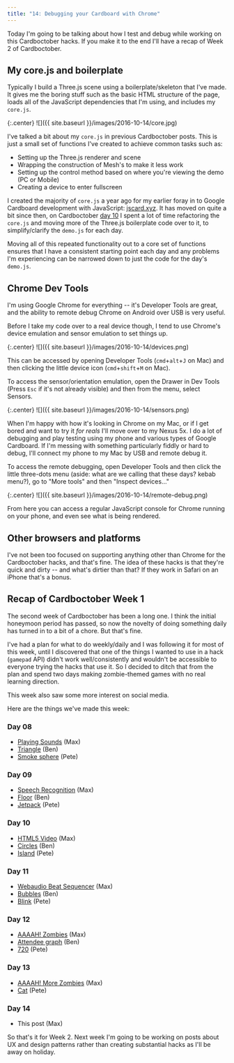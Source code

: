 ```yaml
---
title: "14: Debugging your Cardboard with Chrome"
---
```


Today I'm going to be talking about how I test and debug while working on this Cardboctober hacks. If you make it to the end I'll have a recap of Week 2 of Cardboctober.

<!-- more -->

## My core.js and boilerplate

Typically I build a Three.js scene using a boilerplate/skeleton that I've made. It gives me the boring stuff such as the basic HTML structure of the page, loads all of the JavaScript dependencies that I'm using, and includes my `core.js`.

{:.center}
![]({{ site.baseurl }}/images/2016-10-14/core.jpg)

I've talked a bit about my `core.js` in previous Cardboctober posts. This is just a small set of functions I've created to achieve common tasks such as:

- Setting up the Three.js renderer and scene
- Wrapping the construction of Mesh's to make it less work
- Setting up the control method based on where you're viewing the demo (PC or Mobile)
- Creating a device to enter fullscreen

I created the majority of `core.js` a year ago for my earlier foray in to Google Cardboard development with JavaScript: [jscard.xyz](https://jscard.xyz). It has moved on quite a bit since then, on Cardboctober [day 10](https://github.com/cardboctober/max/commit/eddb03a8a0304a8ce43847567e343b5964b0a545) I spent a lot of time refactoring the `core.js` and moving more of the Three.js boilerplate code over to it, to simplify/clarify the `demo.js` for each day.

Moving all of this repeated functionality out to a core set of functions ensures that I have a consistent starting point each day and any problems I'm experiencing can be narrowed down to just the code for the day's `demo.js`.

## Chrome Dev Tools

I'm using Google Chrome for everything -- it's Developer Tools are great, and the ability to remote debug Chrome on Android over USB is very useful.

Before I take my code over to a real device though, I tend to use Chrome's device emulation and sensor emulation to set things up.

{:.center}
![]({{ site.baseurl }}/images/2016-10-14/devices.png)

This can be accessed by opening Developer Tools (`cmd`+`alt`+`J` on Mac) and then clicking the little device icon (`cmd`+`shift`+`M` on Mac).

To access the sensor/orientation emulation, open the Drawer in Dev Tools (Press `Esc` if it's not already visible) and then from the menu, select Sensors.

{:.center}
![]({{ site.baseurl }}/images/2016-10-14/sensors.png)

When I'm happy with how it's looking in Chrome on my Mac, or if I get bored and want to try it _for reals_ I'll move over to my Nexus 5x. I do a lot of debugging and play testing using my phone and various types of Google Cardboard. If I'm messing with something particularly fiddly or hard to debug, I'll connect my phone to my Mac by USB and remote debug it.

To access the remote debugging, open Developer Tools and then click the little three-dots menu (aside: what are we calling that these days? kebab menu?), go to "More tools" and then "Inspect devices..."

{:.center}
![]({{ site.baseurl }}/images/2016-10-14/remote-debug.png)

From here you can access a regular JavaScript console for Chrome running on your phone, and even see what is being rendered.

## Other browsers and platforms

I've not been too focused on supporting anything other than Chrome for the Cardboctober hacks, and that's fine. The idea of these hacks is that they're quick and dirty -- and what's dirtier than that? If they work in Safari on an iPhone that's a bonus.

## Recap of Cardboctober Week 1

The second week of Cardboctober has been a long one. I think the initial honeymoon period has passed, so now the novelty of doing something daily has turned in to a bit of a chore. But that's fine.

I've had a plan for what to do weekly/daily and I was following it for most of this week, until I discovered that one of the things I wanted to use in a hack (`gamepad` API) didn't work well/consistently and wouldn't be accessible to everyone trying the hacks that use it. So I decided to ditch that from the plan and spend two days making zombie-themed games with no real learning direction.

This week also saw some more interest on social media.

Here are the things we've made this week:

### Day 08
- [Playing Sounds](https://cardboctober.xyz/max/08/) (Max)
- [Triangle](https://cardboctober.xyz/ben/08/) (Ben)
- [Smoke sphere](https://cardboctober.xyz/pete/08/) (Pete)

### Day 09
- [Speech Recognition](https://cardboctober.xyz/max/09/) (Max)
- [Floor](https://cardboctober.xyz/ben/09/) (Ben)
- [Jetpack](https://cardboctober.xyz/pete/09/) (Pete)

### Day 10
- [HTML5 Video](https://cardboctober.xyz/max/10/) (Max)
- [Circles](https://cardboctober.xyz/ben/10/) (Ben)
- [Island](https://cardboctober.xyz/pete/10/) (Pete)

### Day 11
- [Webaudio Beat Sequencer](https://cardboctober.xyz/max/11/) (Max)
- [Bubbles](https://cardboctober.xyz/ben/11/) (Ben)
- [Blink](https://cardboctober.xyz/pete/11/) (Pete)

### Day 12
- [AAAAH! Zombies](https://cardboctober.xyz/max/12/) (Max)
- [Attendee graph](https://cardboctober.xyz/ben/12/) (Ben)
- [720](https://cardboctober.xyz/pete/12/) (Pete)

### Day 13
- [AAAAH! More Zombies](https://cardboctober.xyz/max/13/) (Max)
- [Cat](https://cardboctober.xyz/pete/13/) (Pete)

### Day 14
- This post (Max)

So that's it for Week 2. Next week I'm going to be working on posts about UX and design patterns rather than creating substantial hacks as I'll be away on holiday.
